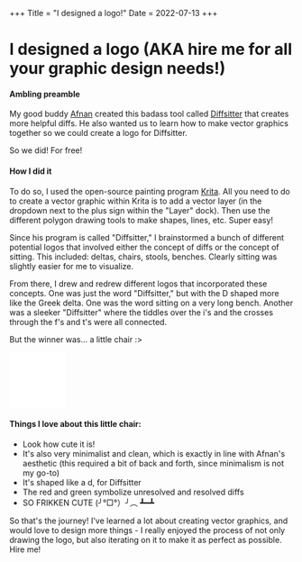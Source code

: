 +++
Title = "I designed a logo!"
Date = 2022-07-13
+++
# I designed a logo (AKA hire me for all your graphic design needs!)

#### Ambling preamble
My good buddy <a href="https://www.afnan.io" target="_blank">Afnan</a> created this badass tool called <a href="https://github.com/afnanenayet/diffsitter" target="_blank">Diffsitter</a> that creates more helpful diffs. He also wanted us to learn how to make vector graphics together so we could create a logo for Diffsitter. 

So we did! For free! 

#### How I did it
To do so, I used the open-source painting program <a href="https://krita.org/en/" target="_blank">Krita</a>. All you need to do to create a vector graphic within Krita is to add a vector layer (in the dropdown next to the plus sign within the "Layer" dock). Then use the different polygon drawing tools to make shapes, lines, etc. Super easy!  

Since his program is called "Diffsitter," I brainstormed a bunch of different potential logos that involved either the concept of diffs or the concept of sitting. This included: deltas, chairs, stools, benches. Clearly sitting was slightly easier for me to visualize. 

From there, I drew and redrew different logos that incorporated these concepts. One was just the word "Diffsitter," but with the D shaped more like the Greek delta. One was the word sitting on a very long bench. Another was a sleeker "Diffsitter" where the tiddles over the i's and the crosses through the f's and t's were all connected. 

But the winner was... a little chair :> 

<embed src="diffsitter_final.svg" width="100px" height="100px" />

#### Things I love about this little chair: 
* Look how cute it is! 
* It's also very minimalist and clean, which is exactly in line with Afnan's aesthetic (this required a bit of back and forth, since minimalism is not my go-to)
* It's shaped like a d, for Diffsitter
* The red and green symbolize unresolved and resolved diffs
* SO FRIKKEN CUTE (╯°□°）╯︵ ┻━┻

So that's the journey! I've learned a lot about creating vector graphics, and would love to design more things - I really enjoyed the process of not only drawing the logo, but also iterating on it to make it as perfect as possible. Hire me! 

